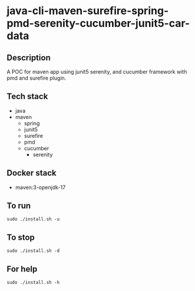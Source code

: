 # java-cli-maven-surefire-spring-pmd-serenity-cucumber-junit5-car-data

## Description
A POC for maven app using junit5
serenity, and cucumber framework
 with pmd
and surefire plugin.

## Tech stack
- java
- maven
	- spring
  - junit5
  - surefire
  - pmd
  - cucumber
	- serenity



## Docker stack
- maven:3-openjdk-17

## To run
`sudo ./install.sh -u`

## To stop
`sudo ./install.sh -d`

## For help
`sudo ./install.sh -h`
